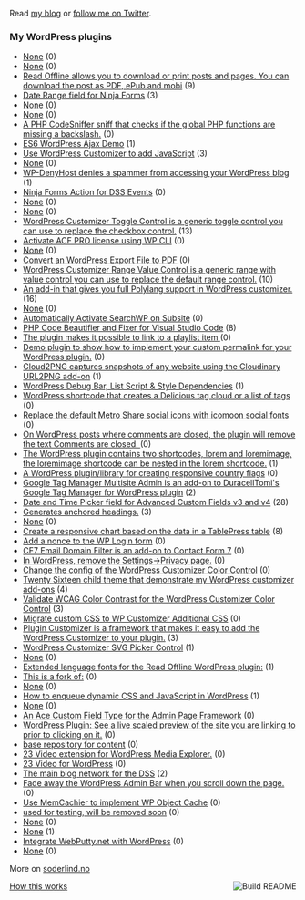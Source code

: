  Read [my blog](https://soderlind.no/) or [follow me on Twitter](https://twitter.com/soderlind).



### My WordPress plugins
<!-- plugins starts -->
* [None](https://github.com/soderlind/soderlind-tagcloud) (0)
* [None](https://github.com/soderlind/soderlind) (0)
* [Read Offline allows you to download or print posts and pages. You can download the post as PDF, ePub and mobi](https://github.com/soderlind/read-offline) (9)
* [Date Range field for Ninja Forms](https://github.com/soderlind/date-range-ninja-forms) (3)
* [None](https://github.com/soderlind/azure-insights-handler-wonolog) (0)
* [None](https://github.com/soderlind/dss-mime-aliases) (0)
* [A PHP CodeSniffer sniff that checks if the global PHP functions are missing a backslash.](https://github.com/soderlind/coding-standard) (0)
* [ES6 WordPress Ajax Demo](https://github.com/soderlind/es6-wp-ajax-demo) (1)
* [Use WordPress Customizer to add JavaScript](https://github.com/soderlind/additional-javascript) (3)
* [None](https://github.com/soderlind/twentynineteen-dynamic-css) (0)
* [WP-DenyHost denies a spammer from accessing your WordPress blog](https://github.com/soderlind/wp-denyhost) (1)
* [Ninja Forms Action for DSS Events](https://github.com/soderlind/ninja-forms-dss-event-action) (0)
* [None](https://github.com/soderlind/actions) (0)
* [None](https://github.com/soderlind/actiontest) (0)
* [WordPress Customizer Toggle Control is a generic toggle control you can use to replace the checkbox control.](https://github.com/soderlind/class-customizer-toggle-control) (13)
* [Activate ACF PRO license using WP CLI](https://github.com/soderlind/wp-cli-acfpro-activate) (0)
* [None](https://github.com/soderlind/wpstarter-vvv) (0)
* [Convert an WordPress Export File to PDF](https://github.com/soderlind/wxr2pdf) (0)
* [WordPress Customizer Range Value Control is a generic range with value control you can use to replace the default range control.](https://github.com/soderlind/class-customizer-range-value-control) (10)
* [An add-in that gives you full Polylang support in WordPress customizer.](https://github.com/soderlind/customizer-polylang) (16)
* [None](https://github.com/soderlind/wpstarter-config) (0)
* [Automatically Activate SearchWP on Subsite](https://github.com/soderlind/ms-searchwp-subsite-activate) (0)
* [PHP Code Beautifier and Fixer for Visual Studio Code](https://github.com/soderlind/vscode-phpcbf) (8)
* [The plugin makes it possible to link to a playlist item ](https://github.com/soderlind/wp-link-to-playlist-item) (0)
* [Demo plugin to show how to implement your custom permalink for your WordPress plugin.](https://github.com/soderlind/my-permalink-demo) (0)
* [Cloud2PNG captures snapshots of any website using the Cloudinary URL2PNG add-on](https://github.com/soderlind/cloud2png) (1)
* [WordPress Debug Bar, List Script & Style Dependencies](https://github.com/soderlind/debug-bar-list-dependencies) (1)
* [WordPress shortcode that creates a Delicious tag cloud or a list of tags](https://github.com/soderlind/delicious-tagroll-shortcode) (0)
* [Replace the default Metro Share social icons with icomoon social fonts](https://github.com/soderlind/metro-share-social-fonts) (0)
* [On WordPress posts where comments are closed, the plugin will remove the text Comments are closed. ](https://github.com/soderlind/remove-comments-are-closed) (0)
* [The WordPress plugin contains two shortcodes, lorem and loremimage, the loremimage shortcode can be nested in the lorem shortcode.](https://github.com/soderlind/lorem-shortcode) (1)
* [A WordPress plugin/library for creating responsive country flags](https://github.com/soderlind/css-flags) (0)
* [Google Tag Manager Multisite Admin is an add-on to DuracellTomi's Google Tag Manager for WordPress plugin](https://github.com/soderlind/gtm-multisite-admin) (2)
* [Date and Time Picker field for Advanced Custom Fields v3 and v4](https://github.com/soderlind/acf-field-date-time-picker) (28)
* [Generates anchored headings.](https://github.com/soderlind/wp-anchor-header) (3)
* [None](https://github.com/soderlind/multisite-mailpoet-cron) (0)
* [Create a responsive chart based on the data in a TablePress table](https://github.com/soderlind/tablepress_chartist) (8)
* [Add a nonce to the WP Login form](https://github.com/soderlind/wp-login-nonce) (0)
* [CF7 Email Domain Filter is an add-on to Contact Form 7](https://github.com/soderlind/cf7-email-domain-filter) (0)
* [In WordPress, remove the Settings->Privacy page.](https://github.com/soderlind/remove-privacy-menu) (0)
* [Change the config of the WordPress Customizer Color Control](https://github.com/soderlind/customizer-color-control-change-config) (0)
* [Twenty Sixteen child theme that demonstrate my WordPress customizer add-ons](https://github.com/soderlind/2016-customizer-demo) (4)
* [Validate WCAG Color Contrast for the WordPress Customizer Color Control](https://github.com/soderlind/customizer-validate-wcag-color-contrast) (3)
* [Migrate custom CSS to WP Customizer Additional CSS](https://github.com/soderlind/custom-css-migrate) (0)
* [Plugin Customizer is a framework that makes it easy to add the WordPress Customizer to your plugin.](https://github.com/soderlind/plugin-customizer) (3)
* [WordPress Customizer SVG Picker Control](https://github.com/soderlind/class-customizer-svg-picker-option) (1)
* [None](https://github.com/soderlind/twentyseventeen-child) (0)
* [Extended language fonts for the Read Offline WordPress plugin:](https://github.com/soderlind/read-offline-fonts) (1)
* [This is a fork of:](https://github.com/soderlind/multisite-block-registrations) (0)
* [None](https://github.com/soderlind/poxford-spellchecker) (0)
* [How to enqueue dynamic CSS and JavaScript in WordPress](https://github.com/soderlind/dynamic-enqueue-scripts) (1)
* [None](https://github.com/soderlind/read-offline-cli) (0)
* [An Ace Custom Field Type for the Admin Page Framework](https://github.com/soderlind/AceCustomFieldType) (0)
* [WordPress Plugin: See a live scaled preview of the site you are linking to prior to clicking on it.](https://github.com/soderlind/wp-live-preview-links) (0)
* [base repository for content](https://github.com/soderlind/content) (0)
* [23 Video extension for WordPress Media Explorer.](https://github.com/soderlind/mexp-23) (0)
* [23 Video for WordPress](https://github.com/soderlind/class-wp-23-video) (0)
* [The main blog network for the DSS](https://github.com/blgrgjno/main-blog-network) (2)
* [Fade away the WordPress Admin Bar when you scroll down the page.](https://github.com/soderlind/pers-fade-away-wp-admin-bar) (0)
* [Use MemCachier to implement WP Object Cache](https://github.com/soderlind/memcachier) (0)
* [used for testing, will be removed soon](https://github.com/soderlind/testsubgit) (0)
* [None](https://github.com/soderlind/acf-field-terms-taxonomies) (0)
* [None](https://github.com/soderlind/acf-debug-list-enqueued-scripts) (1)
* [Integrate WebPutty.net with WordPress](https://github.com/soderlind/webputty) (0)
* [None](https://github.com/soderlind/simplemodal-janrain-engage) (0)
<!-- plugins ends -->

More on [soderlind.no](https://soderlind.no/)


<a href="https://github.com/soderlind/soderlind/actions"><img src="https://github.com/soderlind/soderlind/workflows/Build%20README/badge.svg" align="right" alt="Build README"></a>
<a href="https://simonwillison.net/2020/Jul/10/self-updating-profile-readme/">How this works</a>
